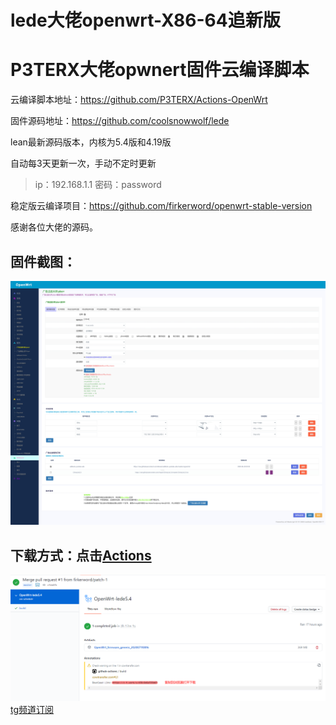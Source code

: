 # lede大佬openwrt-X86-64追新版
# P3TERX大佬opwnert固件云编译脚本

云编译脚本地址：https://github.com/P3TERX/Actions-OpenWrt

固件源码地址：https://github.com/coolsnowwolf/lede

lean最新源码版本，内核为5.4版和4.19版

自动每3天更新一次，手动不定时更新

> ip：192.168.1.1 密码：password

稳定版云编译项目：https://github.com/firkerword/openwrt-stable-version

感谢各位大佬的源码。

## 固件截图：
![avatar](boc/b.png)
## 下载方式：点击[Actions](https://github.com/firker/openwrt-Exclusive/actions)
![avatar](boc/c.png)
[tg频道订阅](https://t.me/zhinengchaoshenzhe)

